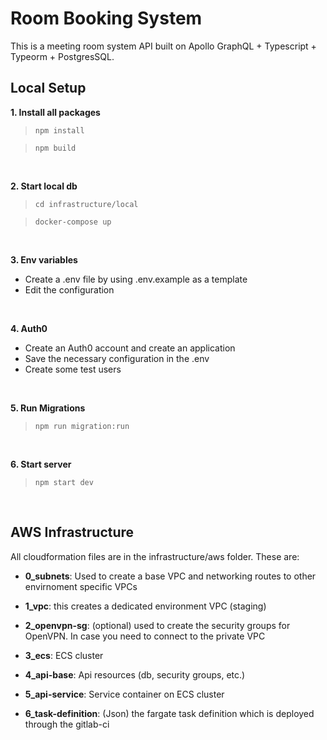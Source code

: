 # Room Booking System

This is a meeting room system API built on Apollo GraphQL + Typescript + Typeorm + PostgresSQL.

## Local Setup  
**1. Install all packages**

> `npm install`

> `npm build`

<br>

**2. Start local db**

> `cd infrastructure/local`

> `docker-compose up`

<br>

**3. Env variables**

- Create a .env file by using .env.example as a template
- Edit the configuration

<br>

**4. Auth0**

- Create an Auth0 account and create an application
- Save the necessary configuration in the .env
- Create some test users

<br>

**5. Run Migrations**

> `npm run migration:run`

<br>

**6. Start server**

> `npm start dev`

<br>

## AWS Infrastructure
All cloudformation files are in the infrastructure/aws folder. These are:

- **0_subnets**: Used to create a base VPC and networking routes to other envirnoment specific  VPCs

- **1_vpc**: this creates a dedicated environment VPC (staging)

- **2_openvpn-sg**: (optional) used to create the security groups for OpenVPN. In case you need to connect to the private VPC

- **3_ecs**: ECS cluster

- **4_api-base**: Api resources (db, security groups, etc.)

- **5_api-service**: Service container on ECS cluster

- **6_task-definition**: (Json) the fargate task definition which is deployed through the gitlab-ci
